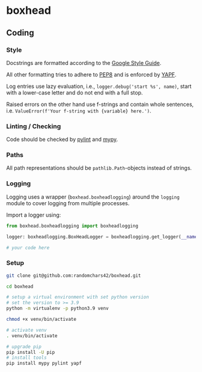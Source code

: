 # boxhead


## Coding

### Style

Docstrings are formatted according to the [Google Style Guide](https://google.github.io/styleguide/pyguide.html).

All other formatting tries to adhere to [PEP8](https://www.python.org/dev/peps/pep-0008/) and is enforced by [YAPF](https://github.com/google/yapf/).

Log entries use lazy evaluation, i.e., `logger.debug('start %s', name)`, start with a lower-case letter and do not end with a full stop.

Raised errors on the other hand use f-strings and contain whole sentences, i.e. `ValueError(f'Your f-string with {variable} here.')`.

### Linting / Checking

Code should be checked by [pylint](pylint.org) and [mypy](mypy-lang.org).

### Paths

All path representations should be `pathlib.Path`-objects instead of strings.

### Logging

Logging uses a wrapper (`boxhead.boxheadlogging`) around the `logging` module to cover logging from multiple processes.

Import a logger using:

```python
from boxhead.boxheadlogging import boxheadlogging

logger: boxheadlogging.BoxHeadLogger = boxheadlogging.get_logger(__name__)

# your code here
```

### Setup

```sh
git clone git@github.com:randomchars42/boxhead.git

cd boxhead

# setup a virtual environment with set python version
# set the version to >= 3.9
python -m virtualenv -p python3.9 venv

chmod +x venv/bin/activate

# activate venv
. venv/bin/activate

# upgrade pip
pip install -U pip
# install tools
pip install mypy pylint yapf
```
